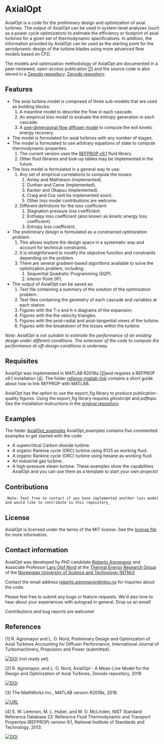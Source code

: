 # AxialOpt
AxialOpt is a code for the preliminary design and optimization of axial turbines. The output of AxialOpt can be used in system-level analyses (such as a power cycle optimization) to estimate the efficiency or footprint of axial turbines for a given set of thermodynamic specifications. In addition, the information provided by AxialOpt can be used as the starting point for the aerodynamic design of the turbine blades using more advanced flow models based on CFD.

The models and optimization methodology of AxialOpt are documented in a peer-reviewed, open-access publication [[1]](#1) and the source code is also stored in a [Zenodo repository](https://doi.org/10.5281/zenodo.2616406).  [Zenodo repository](https://zenodo.org/badge/latestdoi/178391900).

## Features

* The axial turbine model is composed of three sub-models that are used as building blocks:
  1. A meanline model to describe the flow in each cascade.
  2. An empirical loss model to evaluate the entropy generation in each cascade.
  3. A [one-dimensional flow diffuser model](https://github.com/RoberAgro/AnnularDiffuser1D) to compute the exit kinetic energy recovery.
* The model is formulated for axial turbines with any number of stages.
* The model is formulated to use arbitrary equations of state to compute thermodynamic properties:
  1. The current version uses the [REFPROP v9.1](https://dx.doi.org/10.18434/T4JS3C) fluid library.
  2. Other fluid libraries and look-up tables may be implemented in the future.
* The loss model is formulated in a general way to use:
  1. Any set of empirical correlations to compute the losses:
      1. Ainley and Mathieson (implemented).
      2. Dunhan and Came (implemented).
      3. Kacker and Okapuu (implemented).
      4. Craig and Cox (will be implemented soon).
      5. Other loss model contributions are welcome.
  2. Different definitions for the loss coefficient:
      1. Stagnation pressure loss coefficient.
      2. Enthalpy loss coefficient (also known as kinetic energy loss coefficient).
      3. Entropy loss coefficient.
* The preliminary design is formulated as a constrained optimization problem.
  1. This allows explore the design space in a systematic way and account for technical constraints.
  2. It is straighforward to modify the objective function and constraints depending on the problem.
  3. There are several gradient-based algorithms available to solve the optimization problem, including:
      1. Sequential Quadratic Programming (SQP).
      2. Interior Point (IP).
* The output of AxialOpt can be saved as:
  1. Text file containing a summary of the solution of the optimization problem.
  2. Text files containing the geometry of each cascade and variables at each station.
  3. Figures with the T-s and h-s diagrams of the expansion.
  4. Figures with the the velocity triangles.
  5. Figures with the axial-radial and axial-tangential views of the turbine.
  6. Figures with the breakdown of the losses within the turbine.

_Note: AxialOpt is not suitable to estimate the performance of an existing design under different conditions.
  The extension of the code to compute the performance at off-design conditions is underway._



## Requisites
AxialOpt was implemented in MATLAB R2018a [[3]](#3)and requires a REFPROP v9.1 installation [[4]](#4). The folder [refprop-matlab-link](refprop-matlab-link) contains a short guide about how to link REFPROP with MATLAB.

AxialOpt has the option to use the export_fig library to produce publication-quality figures. Using the export_fig library requires _ghostcript_ and _pdftops_. See the installation instructions in the [original repository](https://github.com/altmany/export_fig).



## Examples
The folder [AxialOpt_examples](AxialOpt_examples)  AxialOpt_examples contains five commented examples to get started with the code:
  * A supercritical Carbon dioxide turbine.
  * A organic Rankine cycle (ORC) turbine using R125 as working fluid.
  * A organic Rankine cycle (ORC) turbine using hexane as working fluid.
  * An industrial gas turbine.
  * A high-pressure steam turbine.
These examples show the capabilities AxialOpt and you can use them as a template to start your own projects!

## Contributions

    _Note: Feel free to contact if you have implemented another loss model and would like to contribute to this repository_  


## License
AxialOpt is licensed under the terms of the MIT license. See the [license file](LICENSE.md) for more information.


## Contact information
AxialOpt was developed by PhD candidate [Roberto Agromayor](https://www.ntnu.edu/employees/roberto.agromayor) and Associate Professor [Lars Olof Nord](https://www.ntnu.edu/employees/lars.nord) at the [Thermal Energy Research Group](https://www.ntnu.edu/ept/thermal-energy1
) of the [Norwegian University of Science and Technology (NTNU)](https://www.ntnu.no/)

Contact the email address [roberto.agromayor@ntnu.no](mailto:roberto.agromayor@ntnu.no) for inquiries about the code.


Please feel free to submit any bugs or feature requests. We'd also love to hear about your experiences with autograd in general. Drop us an email!

Contributions and bug reports are welcome!



## References
<a name="1"></a>[1] R. Agromayor and L. O. Nord, Preliminary Design and Optimization of Axial Turbines Accounting for Diffuser Performance, International Journal of Turbomachinery, Propulsion and Power (submitted).

[![DOI](https://img.shields.io/badge/DOI-Diffuser_paper_DOI-blue.svg)](https://www.google.com) (not ready yet)


[2] R. Agromayor, and L. O. Nord, AxialOpt - A Mean-Line Model for the Design and Optimization of Axial Turbines, Zenodo repository, 2019

[![DOI](https://zenodo.org/badge/178391900.svg)](https://zenodo.org/badge/latestdoi/178391900)


[3] The MathWorks Inc., MATLAB version R2018a, 2018.

[![URL](https://img.shields.io/badge/URL-https://nl.mathworks.com/-blue.svg)](https://nl.mathworks.com/)


[4] E. W. Lemmon, M. L. Huber, and M. O. McLinden, NIST Standard Reference Database 23: Reference Fluid Thermodynamic and Transport Properties (REFPROP) version 9.1, National Institute of Standards and Technology, 2013.

[![DOI](https://img.shields.io/badge/DOI-https://dx.doi.org/10.18434/T4JS3C-blue.svg)](https://dx.doi.org/10.18434/T4JS3C)



